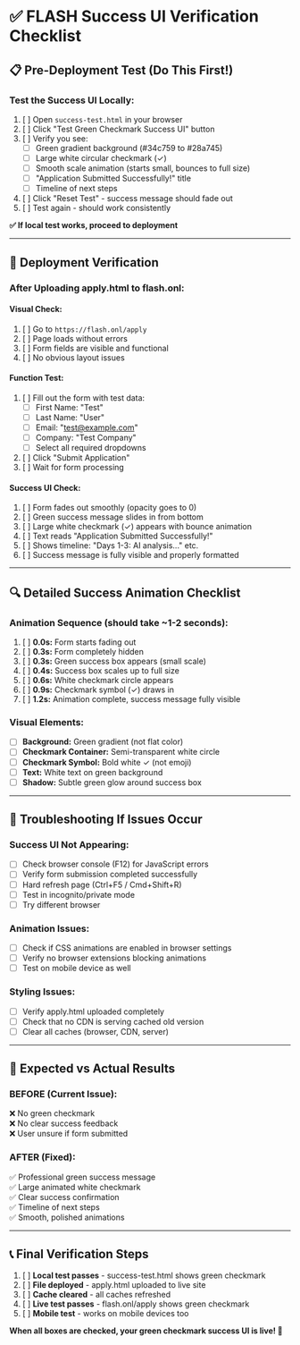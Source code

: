 # ✅ FLASH Success UI Verification Checklist

## 📋 Pre-Deployment Test (Do This First!)

### **Test the Success UI Locally:**
1. [ ] Open `success-test.html` in your browser
2. [ ] Click "Test Green Checkmark Success UI" button
3. [ ] Verify you see:
   - [ ] Green gradient background (#34c759 to #28a745)
   - [ ] Large white circular checkmark (✓) 
   - [ ] Smooth scale animation (starts small, bounces to full size)
   - [ ] "Application Submitted Successfully!" title
   - [ ] Timeline of next steps
4. [ ] Click "Reset Test" - success message should fade out
5. [ ] Test again - should work consistently

**✅ If local test works, proceed to deployment**

---

## 🚀 Deployment Verification

### **After Uploading apply.html to flash.onl:**

#### **Visual Check:**
1. [ ] Go to `https://flash.onl/apply`
2. [ ] Page loads without errors
3. [ ] Form fields are visible and functional
4. [ ] No obvious layout issues

#### **Function Test:**
1. [ ] Fill out the form with test data:
   - [ ] First Name: "Test"
   - [ ] Last Name: "User" 
   - [ ] Email: "test@example.com"
   - [ ] Company: "Test Company"
   - [ ] Select all required dropdowns
2. [ ] Click "Submit Application"
3. [ ] Wait for form processing

#### **Success UI Check:**
1. [ ] Form fades out smoothly (opacity goes to 0)
2. [ ] Green success message slides in from bottom
3. [ ] Large white checkmark (✓) appears with bounce animation
4. [ ] Text reads "Application Submitted Successfully!"
5. [ ] Shows timeline: "Days 1-3: AI analysis..." etc.
6. [ ] Success message is fully visible and properly formatted

---

## 🔍 Detailed Success Animation Checklist

### **Animation Sequence (should take ~1-2 seconds):**
1. [ ] **0.0s:** Form starts fading out
2. [ ] **0.3s:** Form completely hidden
3. [ ] **0.3s:** Green success box appears (small scale)
4. [ ] **0.4s:** Success box scales up to full size
5. [ ] **0.6s:** White checkmark circle appears
6. [ ] **0.9s:** Checkmark symbol (✓) draws in
7. [ ] **1.2s:** Animation complete, success message fully visible

### **Visual Elements:**
- [ ] **Background:** Green gradient (not flat color)
- [ ] **Checkmark Container:** Semi-transparent white circle
- [ ] **Checkmark Symbol:** Bold white ✓ (not emoji)
- [ ] **Text:** White text on green background
- [ ] **Shadow:** Subtle green glow around success box

---

## 🚨 Troubleshooting If Issues Occur

### **Success UI Not Appearing:**
- [ ] Check browser console (F12) for JavaScript errors
- [ ] Verify form submission completed successfully
- [ ] Hard refresh page (Ctrl+F5 / Cmd+Shift+R)
- [ ] Test in incognito/private mode
- [ ] Try different browser

### **Animation Issues:**
- [ ] Check if CSS animations are enabled in browser settings
- [ ] Verify no browser extensions blocking animations
- [ ] Test on mobile device as well

### **Styling Issues:**
- [ ] Verify apply.html uploaded completely
- [ ] Check that no CDN is serving cached old version
- [ ] Clear all caches (browser, CDN, server)

---

## 🎯 Expected vs Actual Results

### **BEFORE (Current Issue):**
❌ No green checkmark  
❌ No clear success feedback  
❌ User unsure if form submitted  

### **AFTER (Fixed):**
✅ Professional green success message  
✅ Large animated white checkmark  
✅ Clear success confirmation  
✅ Timeline of next steps  
✅ Smooth, polished animations  

---

## 📞 Final Verification Steps

1. [ ] **Local test passes** - success-test.html shows green checkmark
2. [ ] **File deployed** - apply.html uploaded to live site
3. [ ] **Cache cleared** - all caches refreshed
4. [ ] **Live test passes** - flash.onl/apply shows green checkmark
5. [ ] **Mobile test** - works on mobile devices too

**When all boxes are checked, your green checkmark success UI is live! 🎉**